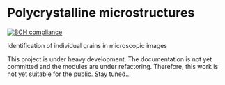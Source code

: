 # Polycrystalline microstructures

[![BCH  compliance](https://bettercodehub.com/edge/badge/CsatiZoltan/Polycrystalline-microstructures?branch=master)](https://bettercodehub.com/)

Identification of individual grains in microscopic images



This project is under heavy development. The documentation is not yet committed and the modules are under refactoring. Therefore, this work is not yet suitable for the public. Stay tuned...
